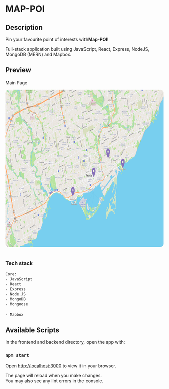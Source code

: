 # MAP-POI

## Description

<p>Pin your favourite point of interests with<b>Map-POI!</b></p>
<p>Full-stack application built using JavaScript, React, Express, NodeJS, MongoDB (MERN) and Mapbox.</p>

## Preview

<p>Main Page</p>
<img src="../public/img/screenshots/main.png" height="500" width="700" style="border-radius:10px;margin-bottom:1rem;" />

### Tech stack

```
Core:
- JavaScript
- React
- Express
- Node.JS
- MongoDB
- Mongoose

- Mapbox
```

## Available Scripts

In the frontend and backend directory, open the app with:

### `npm start`

Open [http://localhost:3000](http://localhost:3000) to view it in your browser.

The page will reload when you make changes.\
You may also see any lint errors in the console.
